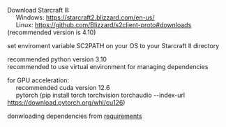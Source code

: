 Download Starcraft II: \
&nbsp;&nbsp;&nbsp;&nbsp; Windows: https://starcraft2.blizzard.com/en-us/ \
&nbsp;&nbsp;&nbsp;&nbsp; Linux: https://github.com/Blizzard/s2client-proto#downloads (recommended version is 4.10) 

set enviroment variable SC2PATH on your OS to your Starcraft II directory

recommended python version 3.10 \
recommended to use virtual environment for managing dependencies 

for GPU acceleration: \
&nbsp;&nbsp;&nbsp;&nbsp; recommended cuda version 12.6 \
&nbsp;&nbsp;&nbsp;&nbsp; pytorch (pip install torch torchvision torchaudio --index-url https://download.pytorch.org/whl/cu126) 

donwloading dependencies from [requirements](requirements.txt)
